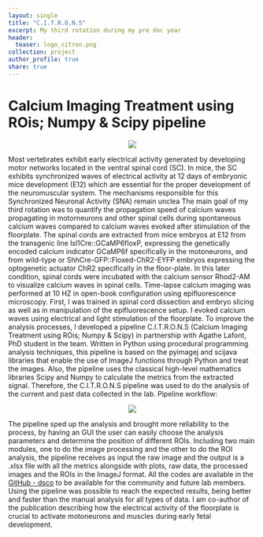 ```yaml
---
layout: single
title: "C.I.T.R.O.N.S"
excerpt: My third rotation during my pre doc year
header:
  teaser: logo_citron.png
collection: project
author_profile: true
share: true
---
```


# Calcium Imaging Treatment using ROis; Numpy & Scipy pipeline

<p align="center">
  <img src="https://github.com/tuliofalmeida/tuliofalmeida.github.io/blob/master/images/logo_citron.png?raw=true" />
</p>

Most vertebrates exhibit early electrical activity generated by developing motor networks located in the ventral spinal cord (SC). In mice, the SC exhibits synchronized waves of electrical activity at 12 days of embryonic mice development (E12) which are essential for the proper development of the neuromuscular system. The mechanisms responsible for this Synchronized Neuronal Activity (SNA) remain unclea The main goal of my third rotation was to quantify the propagation speed of calcium waves propagating in motorneurons and other spinal cells during spontaneous calcium waves compared to calcium waves evoked after stimulation of the floorplate. The spinal cords are extracted from mice embryos at E12 from the transgenic line Isl1Cre::GCaMP6floxP, expressing the genetically encoded calcium indicator GCaMP6f specifically in the motoneurons, and from wild-type or ShhCre-GFP::Floxed-ChR2-EYFP embryos expressing the optogenetic actuator ChR2 specifically in the floor-plate. In this later condition, spinal cords were incubated with the calcium sensor Rhod2-AM to visualize calcium waves in spinal cells. Time-lapse calcium imaging was performed at 10 HZ in open-book configuration using epifluorescence microscopy. First, I was trained in spinal cord dissection and embryo slicing as well as in manipulation of the epifluorescence setup. I evoked calcium waves using electrical and light stimulation of the floorplate. To improve the analysis processes, I developed a pipeline C.I.T.R.O.N.S (Calcium Imaging Treatment using ROis; Numpy & Scipy) in partnership with Agathe Lafont, PhD student in the team. Written in Python using procedural programming analysis techniques, this pipeline is based on the pyimagej and scijava libraries that enable the use of ImageJ functions through Python and treat the images. Also, the pipeline uses the classical high-level mathematics libraries Scipy and Numpy to calculate the metrics from the extracted signal. Therefore, the C.I.T.R.O.N.S pipeline was used to do the analysis of the current and past data collected in the lab. Pipeline workflow:

<p align="center">
  <img src="https://github.com/tuliofalmeida/tuliofalmeida.github.io/blob/master/images/logo_citron.png?raw=true" />
</p>

The pipeline sped up the analysis and brought more reliability to the process, by having an GUI the user can easily choose the analysis parameters and determine the position of different ROIs. Including two main modules, one to do the image processing and the other to do the ROI analysis, the pipeline receives as input the raw image and the output is a .xlsx file with all the metrics alongside with plots, raw data, the processed images and the ROIs in the ImageJ format. All the codes are available in the [GitHub - dsco](https://github.com/tuliofalmeida/dsco) to be available for the community and future lab members. Using the pipeline was possible to reach the expected results, being better and faster than the manual analysis for all types of data. I am co-author of the publication describing how the electrical activity of the floorplate is crucial to activate motoneurons and muscles during early fetal development.


